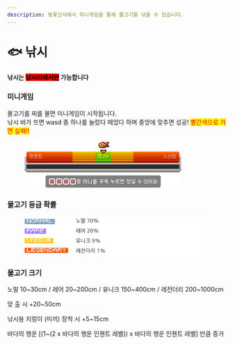 ```yaml
---
description: 벚꽃신사에서 미니게임을 통해 물고기를 낚을 수 있습니다.
---
```


# 🐟 낚시

**낚시는&#x20;**<mark style="background-color:red;">**낚시터에서만**</mark>**&#x20;가능합니다**



### **미니게임**

물고기를 찌를 물면 미니게임이 시작됩니다. \
낚시 바가 뜨면 wasd 중 하나를 눌렀다 떼었다  하며 중앙에 맞추면 성공! <mark style="color:red;">빨간색으로 가면 실패!!</mark>

<div align="left"><figure><img src="../../.gitbook/assets/낚시.png" alt=""><figcaption></figcaption></figure></div>



### **물고기 등급 확률**

<div align="left"><figure><img src="../../.gitbook/assets/물고기등급.png" alt=""><figcaption></figcaption></figure></div>



### **물고기 크기**

노말 10\~30cm / 레어 20\~200cm / 유니크 150\~400cm / 레전더리 200\~1000cm

맞 출 시 +20\~50cm

낚시용 지렁이 (미끼) 장착 시 +5\~15cm

바다의 행운 \[(1\~(2 x 바다의 행운 인첸트 레벨)) x 바다의 행운 인첸트 레벨] 만큼 증가



